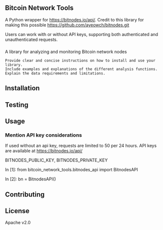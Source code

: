 
## Bitcoin Network Tools

A Python wrapper for https://bitnodes.io/api/. 
Credit to this library for making this possible https://github.com/ayeowch/bitnodes.git

Users can work with or without API keys, supporting both authenticated and unauthenticated requests.

###
A library for analyzing and monitoring Bitcoin network nodes

    Provide clear and concise instructions on how to install and use your library.
    Include examples and explanations of the different analysis functions.
    Explain the data requirements and limitations.


## Installation 

## Testing

## Usage    

### Mention API key considerations 
If used without an api key, requests are limited to 50 per 24 hours. API keys are available at 
https://bitnodes.io/api/

BITNODES_PUBLIC_KEY, BITNODES_PRIVATE_KEY

In [1]: from bitcoin_network_tools.bitnodes_api import BitnodesAPI

In [2]: bn = BitnodesAPI() 

## Contributing 

## License 

Apache v2.0